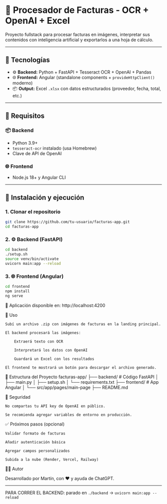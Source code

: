 # 🧾 Procesador de Facturas - OCR + OpenAI + Excel

Proyecto fullstack para procesar facturas en imágenes, interpretar sus contenidos con inteligencia artificial y exportarlos a una hoja de cálculo.

---

## 🧱 Tecnologías

- ⚙️ **Backend:** Python + FastAPI + Tesseract OCR + OpenAI + Pandas
- 🌐 **Frontend:** Angular (standalone components + `provideHttpClient()` moderno)
- 📦 **Output:** Excel `.xlsx` con datos estructurados (proveedor, fecha, total, etc.)

---

## 🚀 Requisitos

### 📦 Backend

- Python 3.9+
- `tesseract-ocr` instalado (usa Homebrew)
- Clave de API de OpenAI

### 🌐 Frontend

- Node.js 18+ y Angular CLI

---

## 🔧 Instalación y ejecución

### 1. Clonar el repositorio

```bash
git clone https://github.com/tu-usuario/facturas-app.git
cd facturas-app
```

### 2. ⚙️ Backend (FastAPI)

```bash
cd backend
./setup.sh
source venv/bin/activate
uvicorn main:app --reload
```

### 3. 🌐 Frontend (Angular)

```bash
cd frontend
npm install
ng serve
```
📍 Aplicación disponible en: http://localhost:4200


🧪 Uso

    Subí un archivo .zip con imágenes de facturas en la landing principal.

    El backend procesará las imágenes:

        Extraerá texto con OCR

        Interpretará los datos con OpenAI

        Guardará un Excel con los resultados

    El frontend te mostrará un botón para descargar el archivo generado.


📁 Estructura del Proyecto
facturas-app/
├── backend/          # Código FastAPI
│   ├── main.py
│   ├── setup.sh
│   └── requirements.txt
├── frontend/         # App Angular
│   └── src/app/pages/main-page
├── README.md


🔐 Seguridad

    No compartas tu API key de OpenAI en público.

    Se recomienda agregar variables de entorno en producción.


✅ Próximos pasos (opcional)

    Validar formato de facturas

    Añadir autenticación básica

    Agregar campos personalizados

    Subida a la nube (Render, Vercel, Railway)


🧑‍💻 Autor

Desarrollado por Martín, con ❤️ y ayuda de ChatGPT.

------------------------------------------------
PARA CORRER EL BACKEND: parado en `./backend` -> `uvicorn main:app --reload`
